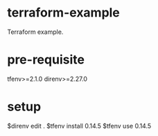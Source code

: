 # terraform-example
Terraform example.

# pre-requisite
tfenv>=2.1.0
direnv>=2.27.0

# setup
$direnv edit .
$tfenv install 0.14.5
$tfenv use 0.14.5